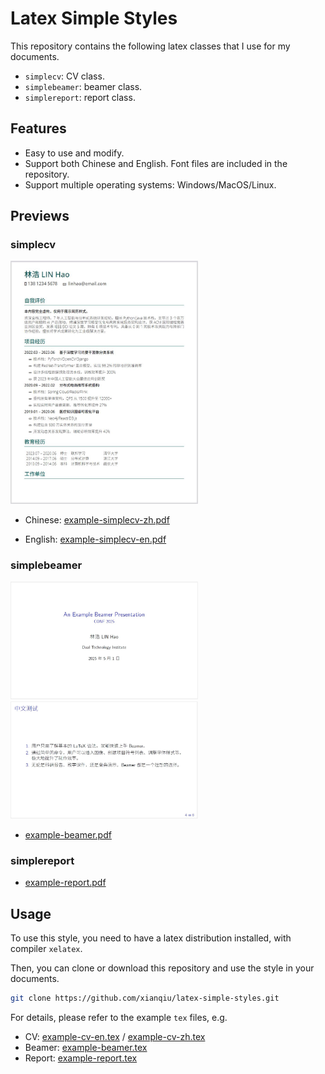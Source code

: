 # Latex Simple Styles

This repository contains the following latex classes that I use for my documents.

* `simplecv`: CV class.
* `simplebeamer`: beamer class. 
* `simplereport`: report class.

## Features

* Easy to use and modify.
* Support both Chinese and English. Font files are included in the repository.
* Support multiple operating systems: Windows/MacOS/Linux.

## Previews

### simplecv

<img src="https://github.com/xianqiu/latex-simple-styles/blob/master/previews/simplecv.jpg" width="300" />

* Chinese: [example-simplecv-zh.pdf](https://github.com/xianqiu/latex-simple-styles/blob/master/previews/example-cv-zh.pdf) 

* English: [example-simplecv-en.pdf](https://github.com/xianqiu/latex-simple-styles/blob/master/previews/example-cv-en.pdf)

### simplebeamer

<img src="https://github.com/xianqiu/latex-simple-styles/blob/master/previews/simplebeamer1.jpg" width="300" />

<img src="https://github.com/xianqiu/latex-simple-styles/blob/master/previews/simplebeamer2.jpg" width="300" />

* [example-beamer.pdf](https://github.com/xianqiu/latex-simple-styles/blob/master/previews/example-beamer.pdf)

### simplereport

* [example-report.pdf](https://github.com/xianqiu/latex-simple-styles/blob/master/previews/example-report.pdf)

## Usage

To use this style, you need to have a latex distribution installed, with compiler `xelatex`. 

Then, you can clone or download this repository and use the style in your documents.

```bash
git clone https://github.com/xianqiu/latex-simple-styles.git
```
For details, please refer to the example `tex` files, e.g. 
* CV: [example-cv-en.tex](https://github.com/xianqiu/latex-simple-styles/blob/master/example-cv-en.tex) / [example-cv-zh.tex](https://github.com/xianqiu/latex-simple-styles/blob/master/example-cv-zh.tex)
* Beamer: [example-beamer.tex](https://github.com/xianqiu/latex-simple-styles/blob/master/example-beamer.tex)
* Report: [example-report.tex](https://github.com/xianqiu/latex-simple-styles/blob/master/example-report.tex)

